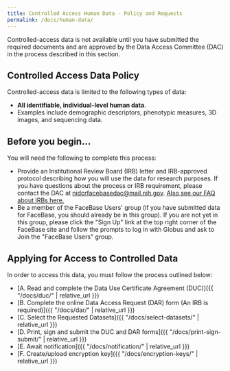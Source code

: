 ```yaml
---
title: Controlled Access Human Data - Policy and Requests
permalink: /docs/human-data/
---
```


Controlled-access data is not available until you have submitted the required documents and are approved by the Data Access Committee (DAC) in the process described in this section.

## Controlled Access Data Policy

Controlled-access data is limited to the following types of data:

* **All identifiable, individual-level human data**.
* Examples include demographic descriptors, phenotypic measures, 3D images, and sequencing data.

## Before you begin...

You will need the following to complete this process:
* Provide an Institutional Review Board (IRB) letter and IRB-approved protocol describing how you will use the data for research purposes. If you have questions about the process or IRB requirement, please contact the DAC at <a href="mailto:nidcrfacebasedac@mail.nih.gov">nidcrfacebasedac@mail.nih.gov</a>. [Also see our FAQ about IRBs here.](https://www.facebase.org/help/faqs/#irb)
* Be a member of the FaceBase Users' group (if you have submitted data for FaceBase, you should already be in this group). If you are not yet in this group, please click the "Sign Up" link at the top right corner of the FaceBase site and follow the prompts to log in with Globus and ask to Join the "FaceBase Users" group.

## Applying for Access to Controlled Data

In order to access this data, you must follow the process outlined below:

* [A. Read and complete the Data Use Certificate Agreement (DUC)]({{ "/docs/duc/" | relative_url }})
* [B. Complete the online Data Access Request (DAR) form (An IRB is required)]({{ "/docs/dar/" | relative_url }})
* [C. Select the Requested Datasets]({{ "/docs/select-datasets/" | relative_url }})
* [D. Print, sign and submit the DUC and DAR forms]({{ "/docs/print-sign-submit/" | relative_url }})
* [E. Await notification]({{ "/docs/notification/" | relative_url }})
* [F. Create/upload encryption key]({{ "/docs/encryption-keys/" | relative_url }})
